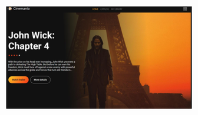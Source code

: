 ![---](https://github.com/SpaceProdigy/Javascript-team2-project/blob/main/src/images/read_me/read_me_1.jpg?raw=true)
